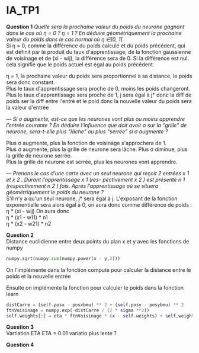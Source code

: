 # IA_TP1

**Question 1**
*Quelle sera la prochaine valeur du poids du neurone gagnant dans le cas où η = 0 ? η = 1 ? En déduire
 géométriquement la prochaine valeur du poids dans le cas normal où η ∈]0, 1[.*  
  Si η = 0, comme la différence du poids calculé et du poids précédent, qui est définit par le produit du taux d'apprentissage, de la fonction gaussienne de voisinage  et de (xi - wij),
  la différence sera de 0. Si la différence est nul, cela signifie que le poids actuel est égal au poids précédent.
  
  η = 1, la prochaine valeur du poids sera proportionnel à sa distance, le poids sera donc constant.  
  Plus le taux d'apprentissage sera proche de 0, moins les poids changeront. Plus le taux d'apprentissage sera proche de 1,
   j sera égal à j* donc la diff de poids ser la diff entre l'entré et le poid donc la nouvelle valeur du poids sera la valeur d'entrée
  
*— Si σ augmente, est-ce que les neurones vont plus ou moins apprendre l’entrée courante ? En déduire l’influence
 que doit avoir σ sur la “grille” de neurone, sera-t-elle plus “lâche” ou plus “serrée” si σ augmente ?*
   
 Plus σ augmente, plus la fonction de voisinage s'approchera de 1.  
 Plus σ augmente, plus la grille de neurone sera lâche. Plus σ diminue, plus la grille de neurone serrée.  
 Plus la grille de neurone est serrée, plus les neurones vont apprendre.

*— Prenons le cas d’une carte avec un seul neurone qui reçoit 2 entrées x 1 et x 2 . Durant l’apprentissage x 1 (res-
 pectivement x 2 ) est présenté n 1 (respectivement n 2 ) fois. Après l’apprentissage où se situera géométriquement
 le poids du neurone ?*  
 S'il n'y a qu'un seul neurone, j* sera égal à j. L'exposant de la fonction exponentielle sera alors égal à 0, on aura donc comme différence de poids :  
 η * (xi - wij)
 On aura donc  
 η * (x1 - w11) * n1  
 η * (x2 - w21) * n2  
 
   

**Question 2**  
Distance euclidienne entre deux points du plan x et y avec les fonctions de numpy
```python
numpy.sqrt(numpy.sum(numpy.power(x - y,2)))
```
On l'implémente dans la fonction compute pour calculer la distance entre le poids et la nouvelle entrée

Ensuite on implémente la fonction pour calculer le poids dans la fonction learn
```python
distCarre = (self.posx - posxbmu) ** 2 + (self.posy - posybmu) ** 2
ftnVoisinage = numpy.exp(-distCarre / (2 * sigma **2))
self.weights[:] = eta * ftnVoisinage * (x - self.weights) + self.weights
```
**Question 3**  
Vartiation ETA
    ETA = 0.01 variatio plus lente ?

**Question 4**  
